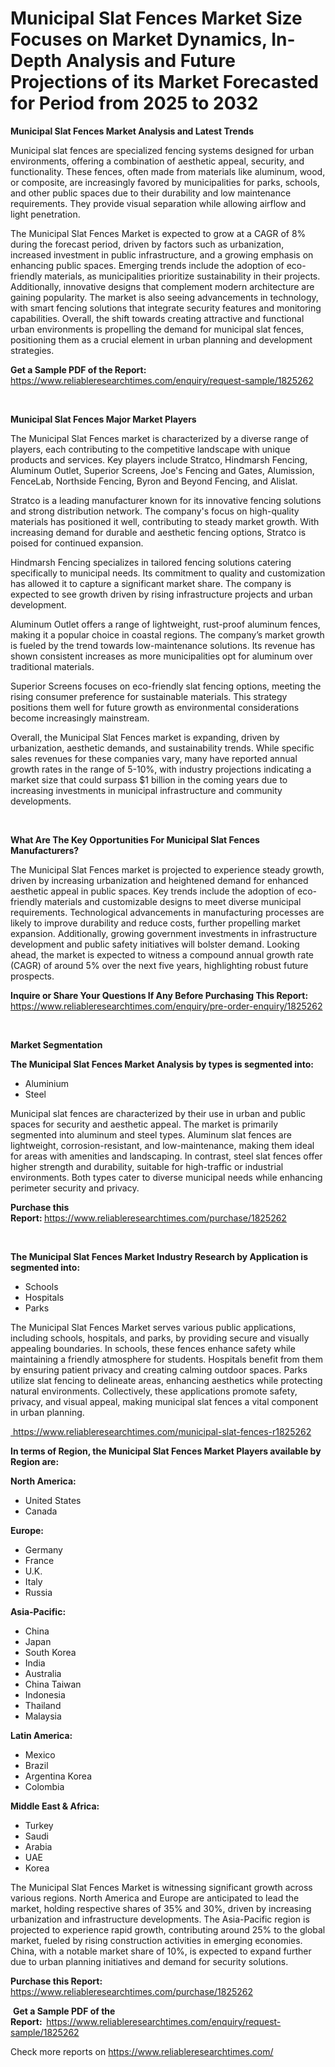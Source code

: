 <p><h1>Municipal Slat Fences Market Size Focuses on Market Dynamics, In-Depth Analysis and Future Projections of its Market Forecasted for Period from 2025 to 2032</h1></p><p><strong>Municipal Slat Fences Market Analysis and Latest Trends</strong></p>
<p><p>Municipal slat fences are specialized fencing systems designed for urban environments, offering a combination of aesthetic appeal, security, and functionality. These fences, often made from materials like aluminum, wood, or composite, are increasingly favored by municipalities for parks, schools, and other public spaces due to their durability and low maintenance requirements. They provide visual separation while allowing airflow and light penetration.</p><p>The Municipal Slat Fences Market is expected to grow at a CAGR of 8% during the forecast period, driven by factors such as urbanization, increased investment in public infrastructure, and a growing emphasis on enhancing public spaces. Emerging trends include the adoption of eco-friendly materials, as municipalities prioritize sustainability in their projects. Additionally, innovative designs that complement modern architecture are gaining popularity. The market is also seeing advancements in technology, with smart fencing solutions that integrate security features and monitoring capabilities. Overall, the shift towards creating attractive and functional urban environments is propelling the demand for municipal slat fences, positioning them as a crucial element in urban planning and development strategies.</p></p>
<p><strong>Get a Sample PDF of the Report:&nbsp;</strong> <a href="https://www.reliableresearchtimes.com/enquiry/request-sample/1825262?utm_campaign=2625&utm_medium=2&utm_source=Github&utm_content=ia&utm_term=27022025&utm_id=municipal-slat-fences">https://www.reliableresearchtimes.com/enquiry/request-sample/1825262</a></p>
<p>&nbsp;</p>
<p><strong>Municipal Slat Fences Major Market Players</strong></p>
<p><p>The Municipal Slat Fences market is characterized by a diverse range of players, each contributing to the competitive landscape with unique products and services. Key players include Stratco, Hindmarsh Fencing, Aluminum Outlet, Superior Screens, Joe's Fencing and Gates, Alumission, FenceLab, Northside Fencing, Byron and Beyond Fencing, and Alislat.</p><p>Stratco is a leading manufacturer known for its innovative fencing solutions and strong distribution network. The company's focus on high-quality materials has positioned it well, contributing to steady market growth. With increasing demand for durable and aesthetic fencing options, Stratco is poised for continued expansion.</p><p>Hindmarsh Fencing specializes in tailored fencing solutions catering specifically to municipal needs. Its commitment to quality and customization has allowed it to capture a significant market share. The company is expected to see growth driven by rising infrastructure projects and urban development.</p><p>Aluminum Outlet offers a range of lightweight, rust-proof aluminum fences, making it a popular choice in coastal regions. The company’s market growth is fueled by the trend towards low-maintenance solutions. Its revenue has shown consistent increases as more municipalities opt for aluminum over traditional materials.</p><p>Superior Screens focuses on eco-friendly slat fencing options, meeting the rising consumer preference for sustainable materials. This strategy positions them well for future growth as environmental considerations become increasingly mainstream.</p><p>Overall, the Municipal Slat Fences market is expanding, driven by urbanization, aesthetic demands, and sustainability trends. While specific sales revenues for these companies vary, many have reported annual growth rates in the range of 5-10%, with industry projections indicating a market size that could surpass $1 billion in the coming years due to increasing investments in municipal infrastructure and community developments.</p></p>
<p>&nbsp;</p>
<p><strong>What Are The Key Opportunities For Municipal Slat Fences Manufacturers?</strong></p>
<p><p>The Municipal Slat Fences market is projected to experience steady growth, driven by increasing urbanization and heightened demand for enhanced aesthetic appeal in public spaces. Key trends include the adoption of eco-friendly materials and customizable designs to meet diverse municipal requirements. Technological advancements in manufacturing processes are likely to improve durability and reduce costs, further propelling market expansion. Additionally, growing government investments in infrastructure development and public safety initiatives will bolster demand. Looking ahead, the market is expected to witness a compound annual growth rate (CAGR) of around 5% over the next five years, highlighting robust future prospects.</p></p>
<p><strong>Inquire or Share Your Questions If Any Before Purchasing This Report:</strong> <a href="https://www.reliableresearchtimes.com/enquiry/pre-order-enquiry/1825262?utm_campaign=2625&utm_medium=2&utm_source=Github&utm_content=ia&utm_term=27022025&utm_id=municipal-slat-fences">https://www.reliableresearchtimes.com/enquiry/pre-order-enquiry/1825262</a></p>
<p>&nbsp;</p>
<p><strong>Market Segmentation</strong></p>
<p><strong>The Municipal Slat Fences Market Analysis by types is segmented into:</strong></p>
<p><ul><li>Aluminium</li><li>Steel</li></ul></p>
<p><p>Municipal slat fences are characterized by their use in urban and public spaces for security and aesthetic appeal. The market is primarily segmented into aluminum and steel types. Aluminum slat fences are lightweight, corrosion-resistant, and low-maintenance, making them ideal for areas with amenities and landscaping. In contrast, steel slat fences offer higher strength and durability, suitable for high-traffic or industrial environments. Both types cater to diverse municipal needs while enhancing perimeter security and privacy.</p></p>
<p><strong>Purchase this Report:&nbsp;</strong><a href="https://www.reliableresearchtimes.com/purchase/1825262?utm_campaign=2625&utm_medium=2&utm_source=Github&utm_content=ia&utm_term=27022025&utm_id=municipal-slat-fences">https://www.reliableresearchtimes.com/purchase/1825262</a></p>
<p>&nbsp;</p>
<p><strong>The Municipal Slat Fences Market Industry Research by Application is segmented into:</strong></p>
<p><ul><li>Schools</li><li>Hospitals</li><li>Parks</li></ul></p>
<p><p>The Municipal Slat Fences Market serves various public applications, including schools, hospitals, and parks, by providing secure and visually appealing boundaries. In schools, these fences enhance safety while maintaining a friendly atmosphere for students. Hospitals benefit from them by ensuring patient privacy and creating calming outdoor spaces. Parks utilize slat fencing to delineate areas, enhancing aesthetics while protecting natural environments. Collectively, these applications promote safety, privacy, and visual appeal, making municipal slat fences a vital component in urban planning.</p></p>
<p><a href="https://www.reliableresearchtimes.com/municipal-slat-fences-r1825262?utm_campaign=2625&utm_medium=2&utm_source=Github&utm_content=ia&utm_term=27022025&utm_id=municipal-slat-fences">&nbsp;https://www.reliableresearchtimes.com/municipal-slat-fences-r1825262</a></p>
<p><strong>In terms of Region, the Municipal Slat Fences Market Players available by Region are:</strong></p>
<p>
    <p> <strong> North America: </strong>
        <ul>
            <li>United States</li>
            <li>Canada</li>
        </ul>
        </p> 
    <p> <strong> Europe: </strong>
        <ul>
            <li>Germany</li>
            <li>France</li>
            <li>U.K.</li>
            <li>Italy</li>
            <li>Russia</li>
        </ul>
        </p> 
    <p> <strong> Asia-Pacific: </strong>
        <ul>
            <li>China</li>
            <li>Japan</li>
            <li>South Korea</li>
            <li>India</li>
            <li>Australia</li>
            <li>China Taiwan</li>
            <li>Indonesia</li>
            <li>Thailand</li>
            <li>Malaysia</li>
        </ul>
        </p> 
    <p> <strong> Latin America: </strong>
        <ul>
            <li>Mexico</li>
            <li>Brazil</li>
            <li>Argentina Korea</li>
            <li>Colombia</li>
        </ul>
        </p> 
    <p> <strong> Middle East & Africa: </strong>
        <ul>
            <li>Turkey</li>
            <li>Saudi</li>
            <li>Arabia</li>
            <li>UAE</li>
            <li>Korea</li>
        </ul>
    </p>
    </p>
<p><p>The Municipal Slat Fences Market is witnessing significant growth across various regions. North America and Europe are anticipated to lead the market, holding respective shares of 35% and 30%, driven by increasing urbanization and infrastructure developments. The Asia-Pacific region is projected to experience rapid growth, contributing around 25% to the global market, fueled by rising construction activities in emerging economies. China, with a notable market share of 10%, is expected to expand further due to urban planning initiatives and demand for security solutions.</p></p>
<p><strong>Purchase this Report: </strong><a href="https://www.reliableresearchtimes.com/purchase/1825262?utm_campaign=2625&utm_medium=2&utm_source=Github&utm_content=ia&utm_term=27022025&utm_id=municipal-slat-fences">https://www.reliableresearchtimes.com/purchase/1825262</a></p>
<p>&nbsp;<strong>Get a Sample PDF of the Report:&nbsp;&nbsp;</strong><a href="https://www.reliableresearchtimes.com/enquiry/request-sample/1825262?utm_campaign=2625&utm_medium=2&utm_source=Github&utm_content=ia&utm_term=27022025&utm_id=municipal-slat-fences">https://www.reliableresearchtimes.com/enquiry/request-sample/1825262</a></p>
<p><strong></strong></p>
<p>Check more reports on <a href="https://www.reliableresearchtimes.com/?utm_campaign=2625&utm_medium=2&utm_source=Github&utm_content=ia&utm_term=27022025&utm_id=municipal-slat-fences">https://www.reliableresearchtimes.com/</a></p>